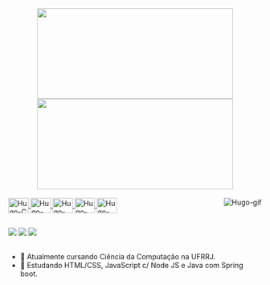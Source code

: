 <div align="center">
  <a href="https://github.com/VidalsHugo">
 <img height="180em" width="390em" src="https://github-readme-stats.vercel.app/api?username=VidalsHugo&show_icons=true&theme=algolia&include_all_commits=true&count_private=true"/>
  <img height="180em" width ="390em" src="https://github-readme-stats.vercel.app/api/top-langs/?username=VidalsHugo&layout=compact&langs_count=7&theme=algolia"/>
</div>

 <div style="display: inline_block"><br>
  <img align="center" alt="Hugo-C" height="30" width="40" src="https://cdn.jsdelivr.net/gh/devicons/devicon/icons/c/c-original.svg">
  <img align="center" alt="Hugo-Java" height="30" width="40" src="https://cdn.jsdelivr.net/gh/devicons/devicon/icons/java/java-original.svg">
  <img align="center" alt="Hugo-HTML" height="30" width="40" src="https://cdn.jsdelivr.net/gh/devicons/devicon/icons/html5/html5-original.svg">
  <img align="center" alt="Hugo-CSS" height="30" width="40" src="https://cdn.jsdelivr.net/gh/devicons/devicon/icons/css3/css3-original.svg">
  <img align="center" alt="Hugo-JS" height="30" width="40" src="https://cdn.jsdelivr.net/gh/devicons/devicon/icons/javascript/javascript-original.svg">
   <img align="right" alt="Hugo-gif" src="https://i.picasion.com/pic92/163ecc0922d2175dbc3bbae25def7cd6.gif"> 
</div>
  
   ## 
  
  <div> 
  <a href="https://www.instagram.com/viidalshugo/" target="_blank"><img src="https://img.shields.io/badge/-Instagram-%23E4405F?style=for-the-badge&logo=instagram&logoColor=white" target="_blank"></a>      
  <a href = "https://mail.google.com/mail/u/0/#sent?compose=GTvVlcSGMSzZnbhpLdwTnhshwmlPMfxTgbnvNVTlFsqwCGcflNzCLxVfjrCVxVsmLfgvCwmjCzFDv"><img src="https://img.shields.io/badge/Gmail-D14836?style=for-the-badge&logo=gmail&logoColor=white" target="_blank"></a>
  <a href = "https://www.linkedin.com/in/hugo-vidal-329654200/"><img src="https://img.shields.io/badge/LinkedIn-0077B5?style=for-the-badge&logo=linkedin&logoColor=white" target="_blank"></a>

</div>
  
  ##
  
- 🔭 Atualmente cursando Ciência da Computação na UFRRJ.
- 🌱 Estudando HTML/CSS, JavaScript c/ Node JS e Java com Spring boot.
